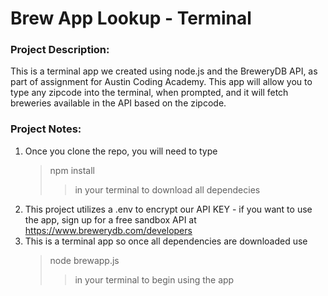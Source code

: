 # Brew App Lookup - Terminal

### Project Description:

This is a terminal app we created using node.js and the BreweryDB API, as part of assignment for Austin Coding Academy. This app will allow you to type any zipcode into the terminal, when prompted, and it will fetch breweries available in the API based on the zipcode. 

### Project Notes:

1. Once you clone the repo, you will need to type <blockquote>npm install<blockquote> in your terminal to download all dependecies
2. This project utilizes a .env to encrypt our API KEY - if you want to use the app, sign up for a free sandbox API at https://www.brewerydb.com/developers
3. This is a terminal app so once all dependencies are downloaded use <blockquote>node brewapp.js<blockquote> in your terminal to begin using the app